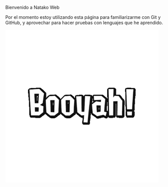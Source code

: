 Bienvenido a Natako Web

Por el momento estoy utilizando esta página para familiarizarme con Git y GitHub,
y aprovechar para hacer pruebas con lenguajes que he aprendido.

![Booyah!](./IMG/booyah.gif)
